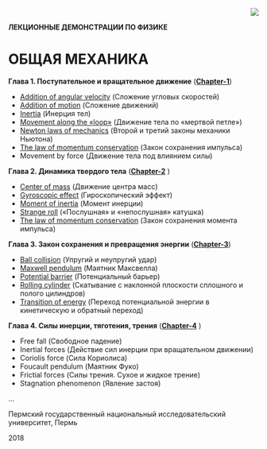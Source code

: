 <p align="right">
  <img src="https://github.com/IvanSboev/demo.online.PSU/blob/master/Title.png">
</p>

**ЛЕКЦИОННЫЕ ДЕМОНСТРАЦИИ ПО ФИЗИКЕ**

<h1> ОБЩАЯ МЕХАНИКА </h1> 

**Глава 1. Поступательное и вращательное движение**
([**Chapter-1**](https://github.com/IvanSboev/demo.online.PSU/tree/master/Chapter-1))

* [Addition of angular velocity](https://github.com/IvanSboev/demo.online.PSU/tree/master/Chapter-1/Addition%20of%20angular%20velocity) (Сложение угловых скоростей)
* [Addition of motion](https://github.com/IvanSboev/demo.online.PSU/tree/master/Chapter-1/Addition%20of%20motion) (Сложение движений)
* [Inertia](https://github.com/IvanSboev/demo.online.PSU/tree/master/Chapter-1/Inertia) (Инерция тел) 
* [Movement along the «loop»](https://github.com/IvanSboev/demo.online.PSU/tree/master/Chapter-1/Movement%20along%20the%20loop) (Движение тела по «мертвой петле»)
* [Newton laws of mechanics](https://github.com/IvanSboev/demo.online.PSU/tree/master/Chapter-1/Newton%20laws%20of%20mechanics) (Второй и третий законы механики Ньютона)
* [The law of momentum conservation](https://github.com/IvanSboev/demo.online.PSU/tree/master/Chapter-1/The%20law%20of%20momentum%20conservation) (Закон сохранения импульса)
* Movement by force (Движение тела под влиянием силы)

**Глава 2. Динамика твердого тела**
([**Chapter-2**](https://github.com/IvanSboev/demo.online.PSU/tree/master/Chapter-2) )

* [Center of mass](https://github.com/IvanSboev/demo.online.PSU/tree/master/Chapter-2/Center%20of%20mass) (Движение центра масс)
* [Gyroscopic effect](https://github.com/IvanSboev/demo.online.PSU/tree/master/Chapter-2/Gyroscopic%20effect) (Гироскопический эффект)
* [Moment of inertia](https://github.com/IvanSboev/demo.online.PSU/tree/master/Chapter-2/Moment%20of%20inertia) (Момент инерции)
* [Strange roll](https://github.com/IvanSboev/demo.online.PSU/tree/master/Chapter-2/Strange%20roll) («Послушная» и  «непослушная» катушка)
* [The law of momentum conservation](https://github.com/IvanSboev/demo.online.PSU/tree/master/Chapter-2/The%20law%20of%20momentum%20conservation) (Закон сохранения момента импульса)

**Глава 3. Закон сохранения и превращения энергии**
([**Chapter-3**](https://github.com/IvanSboev/demo.online.PSU/tree/master/Chapter-3))

* [Ball collision](https://github.com/IvanSboev/demo.online.PSU/tree/master/Chapter-3/Ball%20collision) (Упругий и неупругий удар)
* [Maxwell pendulum](https://github.com/IvanSboev/demo.online.PSU/tree/master/Chapter-3/Maxwell%20pendulum) (Маятник Максвелла)
* [Potential barrier](https://github.com/IvanSboev/demo.online.PSU/tree/master/Chapter-3/Potential%20barrier) (Потенциальный барьер)
* [Rolling cylinder](https://github.com/IvanSboev/demo.online.PSU/tree/master/Chapter-3/Rolling%20cylinder) (Скатывание с наклонной плоскости сплошного и полого цилиндров)
* [Transition of energy](https://github.com/IvanSboev/demo.online.PSU/tree/master/Chapter-3/Transition%20of%20energy) (Переход потенциальной энергии в кинетическую и обратный переход)

**Глава 4. Силы инерции, тяготения, трения**
([**Chapter-4**](https://github.com/IvanSboev/demo.online.PSU/tree/master/Chapter-4) )

* Free fall (Свободное падение)
* Inertial forces (Действие сил инерции при вращательном движении)
* Coriolis force (Сила Кориолиса)
* Foucault pendulum (Маятник Фуко)
* Frictial forces (Силы трения. Сухое и жидкое трение)
* Stagnation phenomenon (Явление застоя)

...

Пермский государственный национальный исследовательский университет, Пермь

2018
